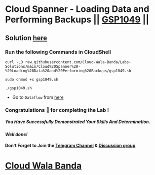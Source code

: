 # Cloud Spanner - Loading Data and Performing Backups || [GSP1049](https://www.cloudskillsboost.google/focuses/54354?parent=catalog) ||

## Solution [here](https://youtu.be/btBB7bnSam0)

### Run the following Commands in CloudShell

```
curl -LO raw.githubusercontent.com/Cloud-Wala-Banda/Labs-Solutions/main/Cloud%20Spanner%20-%20Loading%20Data%20and%20Performing%20Backups/gsp1049.sh

sudo chmod +x gsp1049.sh

./gsp1049.sh
```

* Go to `Dataflow` from [here](https://console.cloud.google.com/dataflow?)

### Congratulations 🎉 for completing the Lab !

##### *You Have Successfully Demonstrated Your Skills And Determination.*

#### *Well done!*

#### Don't Forget to Join the [Telegram Channel](https://t.me/cloudwalabanda) & [Discussion group](https://t.me/cloudwalabandachats)

# [Cloud Wala Banda](https://www.youtube.com/@cloudwalabanda)
